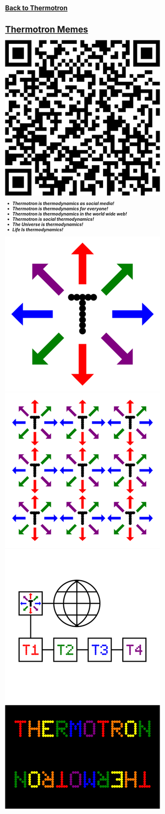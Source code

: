
## [Back to Thermotron](../)

# [Thermotron Memes](https://github.com/LafeLabs/thermotron/tree/main/memes)

![](../qrcodes/memes-qrcode.png)

 - ***Thermotron is thermodynamics as social media!***
 - ***Thermotron is thermodynamics for everyone!***
 - ***Thermotron is thermodynamics in the world wide web!***
 - ***Thermotron is social thermodynamics!***
 - ***The Universe is thermodynamics!***
 - ***Life Is thermodynamics!***

![](images/thermotron.svg)
![](images/T-replication.svg)
![](images/T-chain.svg)
![](images/thermotron-wordmark.svg)

